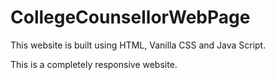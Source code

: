 # CollegeCounsellorWebPage


This website is built using HTML, Vanilla CSS and Java Script.

This is a completely responsive website.

